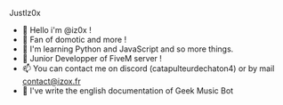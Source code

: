 JustIz0x
- 👋 Hello i'm @iz0x !
- 👀 Fan of domotic and more !
- 🌱 I'm learning Python and JavaScript and so more things.
- 💞️ Junior Developper of FiveM server !
- 📫 You can contact me on discord (catapulteurdechaton4) or by mail contact@izox.fr
- 🤖 I've write the english documentation of Geek Music Bot
